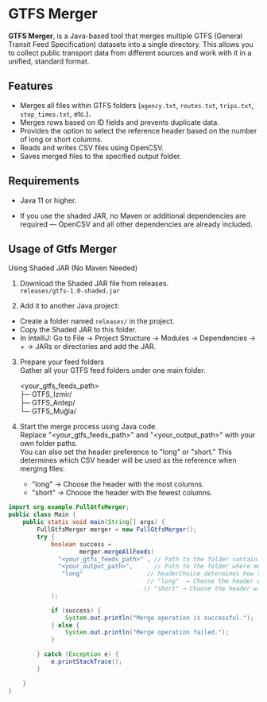 # GTFS Merger

**GTFS Merger**, is a Java-based tool that merges multiple GTFS (General Transit Feed Specification) datasets into a single directory.
This allows you to collect public transport data from different sources and work with it in a unified, standard format.

## Features
- Merges all files within GTFS folders (`agency.txt`, `routes.txt`, `trips.txt`, `stop_times.txt`, etc.).
- Merges rows based on ID fields and prevents duplicate data.
- Provides the option to select the reference header based on the number of long or short columns.
- Reads and writes CSV files using OpenCSV.
- Saves merged files to the specified output folder.

## Requirements

-  Java 11 or higher.

-  If you use the shaded JAR, no Maven or additional dependencies are required — OpenCSV and all other dependencies are already included.


## Usage of Gtfs Merger
 Using Shaded JAR (No Maven Needed)
 1. Download the Shaded JAR file from releases.  
 `releases/gtfs-1.0-shaded.jar`

2. Add it to another Java project:

- Create a folder named `releases/` in the project.
- Copy the Shaded JAR to this folder.  
- In IntelliJ: Go to File → Project Structure → Modules → Dependencies → + → JARs or directories and add the JAR.

 3. Prepare your feed folders  
 Gather all your GTFS feed folders under one main folder.  
 
    <your_gtfs_feeds_path>   
             ├─ GTFS_İzmir/  
             ├─ GTFS_Antep/  
             └─ GTFS_Muğla/
    

 4. Start the merge process using Java code.  
   Replace  "<your_gtfs_feeds_path>" and  "<your_output_path>" with your own folder paths.  
   You can also set the header preference to "long" or "short." This determines which CSV header will be used as the reference when merging files:
     - "long"  → Choose the header with the most columns.  
     - "short" → Choose the header with the fewest columns.


```java
import org.example.FullGtfsMerger;
public class Main {
    public static void main(String[] args) {
        FullGtfsMerger merger = new FullGtfsMerger();
        try {
            boolean success =
                    merger.mergeAllFeeds(
              "<your_gtfs_feeds_path>" , // Path to the folder containing GTFS feed subfolders
              "<your_output_path>",      // Path to the folder where merged files will be saved
               "long"                  // headerChoice determines how the reference header is chosen:
                                       // "long"  → Choose the header with the most columns.
                                      // "short" → Choose the header with the fewest columns.
            );

            if (success) {
                System.out.println("Merge operation is successful.");
            } else {
                System.out.println("Merge operation failed.");
            }

        } catch (Exception e) {
            e.printStackTrace();
        }

    }
}
